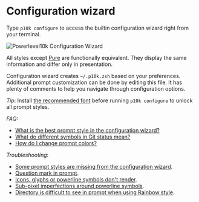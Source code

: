 # Configuration wizard

Type `p10k configure` to access the builtin configuration wizard right from your terminal.

![Powerlevel10k Configuration Wizard](https://raw.githubusercontent.com/romkatv/powerlevel10k-media/master/configuration-wizard.gif)

All styles except [Pure](pure_compatibility.md) are functionally equivalent. They display the same
information and differ only in presentation.

Configuration wizard creates `~/.p10k.zsh` based on your preferences. Additional prompt
customization can be done by editing this file. It has plenty of comments to help you navigate
through configuration options.

_Tip_: Install [the recommended font](../fonts.md) before
running `p10k configure` to unlock all prompt styles.

_FAQ:_

- [What is the best prompt style in the configuration wizard?](../faq.md#what-is-the-best-prompt-style-in-the-configuration-wizard)
- [What do different symbols in Git status mean?](../faq.md#what-do-different-symbols-in-git-status-mean)
- [How do I change prompt colors?](../faq.md#how-do-i-change-prompt-colors)

_Troubleshooting_:

- [Some prompt styles are missing from the configuration wizard](../troubleshooting.md#some-prompt-styles-are-missing-from-the-configuration-wizard).
- [Question mark in prompt](../troubleshooting.md#question-mark-in-prompt).
- [Icons, glyphs or powerline symbols don't render](../troubleshooting.md#icons-glyphs-or-powerline-symbols-dont-render).
- [Sub-pixel imperfections around powerline symbols](../troubleshooting.md#sub-pixel-imperfections-around-powerline-symbols).
- [Directory is difficult to see in prompt when using Rainbow style](../troubleshooting.md#directory-is-difficult-to-see-in-prompt-when-using-rainbow-style).
